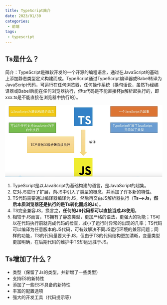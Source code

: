 ```yaml
---
title: TypeScript简介
date: 2023/01/30
categories:
 - 前端
tags:
 - typescript
---
```


## Ts是什么？

简介：TypeScript是微软开发的一个开源的编程语言，通过在JavaScript的基础上添加静态类型定义构建而成。TypeScript通过TypeScript编译器或Babel转译为JavaScript代码，可运行在任何浏览器，任何操作系统（换句话说，虽然Ts经编译器或Babel后能在任何浏览器执行，但ts代码是不能直接杯js解析起执行的，即xxx.ts是不能直接在浏览器中执行的）。

![Ts是什么](./imgs/intro.png)

1. TypeScript是以JavaScript为基础构建的语言，是JavaScript的超集。
2. 它对JS进行了扩展，向JS中引入了类型的概念，并添加了许多新的特性。
3. TS代码需要通过编译器编译为JS，然后再交由JS解析器执行（**Ts——>Js，然后本质浏览器还是执行的是Ts转化而成的Js**）。
4. TS完全兼容JS，换言之，**任何的JS代码都可以直接当成JS使用**。
5. 相较于JS而言，TS拥有了静态类型，更加严格的语法，更强大的功能；TS可以在代码执行前就完成代码的检查，减小了运行时异常的出现的几率；TS代码可以编译为任意版本的JS代码，可有效解决不同JS运行环境的兼容问题；同样的功能，TS的代码量要大于JS，但由于TS的代码结构更加清晰，变量类型更加明确，在后期代码的维护中TS却远远胜于JS。

## Ts增加了什么？

- 类型（保留了Js的类型，并新增了一些类型）
- 支持ES的新特性
- 添加了一些ES不具备的新特性
- 丰富的配置选项
- 强大的开发工具（代码提示等）
